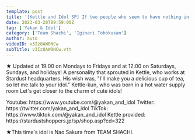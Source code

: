 ```yaml
---
template: post
title: '[Kettle and Idol SP] If two people who seem to have nothing in common have a conversation... Part 2'
date: 2023-03-20T09:59:00Z
tag: ['Yakan & Idol']
category: ['Team Shachi', 'Iginari Tohokusan']
author: auto 
videoID: v3Iz8AW0NCw
subTitle: v3Iz8AW0NCw.vtt
---
```

★ Updated at 19:00 on Mondays to Fridays and at 12:00 on Saturdays, Sundays, and holidays!
A personality that sprouted in Kettle, who works at Stardust headquarters.
His wish was, "I'll make you a delicious cup of tea, so let me talk to your idol."
Kettle-kun, who was born in a hot water supply room
Let's get closer to the charm of cute idols!

<Kettle and Idol>
Youtube: https://www.youtube.com/@yakan_and_idol
Twitter: https://twitter.com/yakan_and_idol
TikTok: https://www.tiktok.com/@yakan_and_idol
Kettle provided: https://stardustshoppers.jp/sp/shop.asp?cd=322

★This time's idol is Nao Sakura from TEAM SHACHI.
